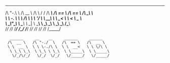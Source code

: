  __   __     ______     __   __   ______     ______     ______     __  __           
/\ "-.\ \   /\  __ \   /\ \ / /  /\  ___\   /\  == \   /\  == \   /\ \_\ \            
\ \ \-.  \  \ \ \/\ \  \ \ \'/   \ \  __\   \ \  __<   \ \  __<   \ \____ \        
 \ \_\\"\_\  \ \_____\  \ \__|    \ \_____\  \ \_\ \_\  \ \_\ \_\  \/\_____\         
  \/_/ \/_/   \/_____/   \/_/      \/_____/   \/_/ /_/   \/_/ /_/   \/_____/          
  
      ______     __    __     ______     ______ 
     /\  __ \   /\ "-./  \   /\  == \   /\  __ \
     \ \  __ \  \ \ \-./\ \  \ \  __<   \ \ \/\ \ 
      \ \_\ \_\  \ \_\ \ \_\  \ \_____\  \ \_____\
       \/_/\/_/   \/_/  \/_/   \/_____/   \/_____/
                                                                                                                                 
                                                                                                                                 
                                                                                                                                 
                                                                                                                                 
